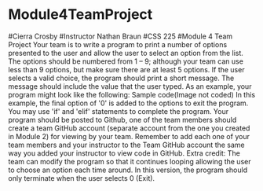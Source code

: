# Module4TeamProject
#Cierra Crosby
#Instructor Nathan Braun
#CSS 225
#Module 4 Team Project
Your team is to write a program to print a number of options presented to the user and allow the user to select an option from the list.
The options should be numbered from 1 – 9; although your team can use less than 9 options, but make sure there are at least 5 options. If the user selects a valid choice, the program should print a short message. The message should include the value that the user typed.
As an example, your program might look like the following:
Sample code(Image not coded)
In this example, the final option of '0' is added to the options to exit the program. You may use 'if' and 'elif' statements to complete the program.
Your program should be posted to Github, one of the team members should create a team GitHub account (separate account from the one you created in Module 2) for viewing by your team. Remember to add each one of your team members and your instructor to the Team GitHub account the same way you added your instructor to view code in GitHub.
Extra credit:
The team can modify the program so that it continues looping allowing the user to choose an option each time around. In this version, the program should only terminate when the user selects 0 (Exit).

